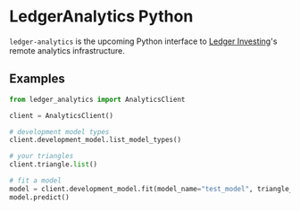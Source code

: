 # LedgerAnalytics Python

`ledger-analytics` is the upcoming Python interface to [Ledger Investing](https://ledgerinvesting.com)'s remote
analytics infrastructure.

## Examples

```python
from ledger_analytics import AnalyticsClient

client = AnalyticsClient()

# development model types
client.development_model.list_model_types()

# your triangles
client.triangle.list()

# fit a model
model = client.development_model.fit(model_name="test_model", triangle_name="meyers_clipped", model_type="ChainLadder")
model.predict()
```
